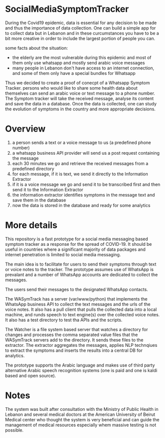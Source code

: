 # SocialMediaSymptomTracker
During the Covid19 epidemic, data is essential for any decision to be made and thus the importance of data collection. One can build a simple app for to collect data but in Lebanon and in these curcumstances you have to be a bit more creative in order to include the largest portion of people you can.

some facts about the situation:
- the elderly are the most vulnerable during this epidemic and most of them only use whatsapp and mostly send arabic voice messages
- many people in Lebanon don't have access to an internet connection, and some of them only have a special bundles for Whatsapp

Thus we decided to create a proof of conecpt of a Whatsapp Symptom Tracker.
persons who would like to share some health data about themselves can send an arabic voice or text message to a phone number. The Symptom tracker will take the received message, analyse its content and save the data in a database. Once the data is collected, one can study the evolution of symptoms in the country and more appropriate decisions.

#  Overview 
1) a person sends a text or a voice message to us (a predefined phone number)
2) a whatsapp business API provider will send us a post request containing the message
3) each 30 minutes we go and retrieve the received messages from a predefined directory
4) for each message, if it is text, we send it directly to the Information Extractor
5) if it is a voice message we go and send it to be transcribed first and then send it to the Information Extractor
6) the information extractor identifies symptoms in the message text and save them in the database
7) now the data is stored in the database and ready for some analytics

# More details

This repository is a fast prototype for a social media messaging based symptom tracker as a response for the spread of COVID-19. 
It should be useful in countries where a significant majority of data packages and internet penetration is limited to social media messaging. 

The main idea is to facilitate for users to send their symptoms through text or voice notes to the tracker. 
The prototype assumes use of WhatsApp is prevalant and a number of WhatsApp accounts are dedicated to collect the messages. 

The users send their messages to the designated WhatsApp contacts. 

The WASymTrack has a server (var/www/python) that implements the WhatsApp business API to collect the text messages and the urls of the voice notes. 
It also has a pull client that pulls the collected data into a local machine, and runds speech to text engine(s) over the collected voice notes. 
It also has a test directory to test tha APIs and the scripts. 

The Watcher is a file system based server that watches a directory for changes and processes the comma separated value files that the WASymTrack servers add to the directory. 
It sends these files to the extractor. 
The extractor aggregates the messages, applies NLP technqiues to extract the symptoms and inserts the results into a central DB for analytics. 

The prototype supports the Arabic language and makes use of third party alternative Arabic speech recognition systems (one is paid and one is kaldi based and open source).

# Notes  
The system was built after consultation with the Ministry of Public Health in Lebanon and several medical doctors at the American University of Beirut Medical center who thought the system is very beneficial and can guide the management of medical resources especially whem massive testing is not possible. 
